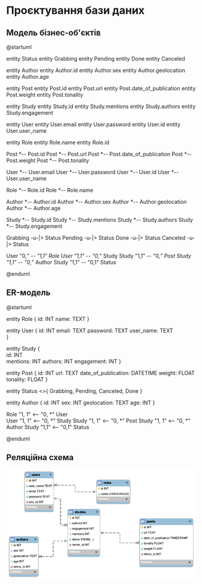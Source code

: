 # Проєктування бази даних

## Модель бізнес-об'єктів

@startuml

entity Status
entity Grabbing
entity Pending
entity Done
entity Canceled

entity Author
entity Author.id
entity Author.sex
entity Author.geolocation
entity Author.age

entity Post
entity Post.id
entity Post.url
entity Post.date_of_publication
entity Post.weight
entity Post.tonality

entity Study
entity Study.id
entity Study.mentions
entity Study.authors
entity Study.engagement

entity User
entity User.email
entity User.password
entity User.id
entity User.user_name

entity Role
entity Role.name
entity Role.id

Post *-- Post.id
Post *-- Post.url
Post *-- Post.date_of_publication
Post *-- Post.weight
Post *-- Post.tonality

User *-- User.email
User *-- User.password
User *-- User.id
User *-- User.user_name

Role *-- Role.id
Role *-- Role.name

Author *-- Author.id
Author *-- Author.sex
Author *-- Author.geolocation
Author *-- Author.age

Study *-- Study.id
Study *-- Study.mentions
Study *-- Study.authors
Study *-- Study.engagement

Grabbing -u-|> Status
Pending -u-|> Status
Done -u-|> Status
Canceled -u-|> Status

User "0,*" -- "1,1" Role 
User "1,1" -- "0,*" Study
Study "1,1" -- "0,*" Post
Study "1,1" -- "0,*" Author
Study "1,1" -- "0,1" Status

@enduml

## ER-модель
@startuml 

entity Role  {
  id: INT 
  name: TEXT 
}

entity User { 
  id: INT 
  email: TEXT 
  password: TEXT 
  user_name: TEXT  
}

entity Study  {  
  id: INT  
  mentions: INT
  authors: INT
  engagement: INT
}

entity Post {
  id: INT
  url: TEXT
  date_of_publication: DATETIME
  weight: FLOAT
  tonality: FLOAT
}

entity Status <<ENUMERATION>>{
  Grabbing,
  Pending,
  Canceled,
  Done
}

entity Author {
  id: INT
  sex: INT
  geolocation: TEXT
  age: INT
}

Role "1, 1" <-- "0, *" User  
User "1, 1" <-- "0, *" Study
Study "1, 1" <-- "0, *" Post
Study "1, 1" <-- "0, *" Author
Study "1,1" <-- "0,1" Status

@enduml

## Реляційна схема

<center style="margin-top: 16px">
  <img alt="" src="./img/relationScheme.png" />
</center>
